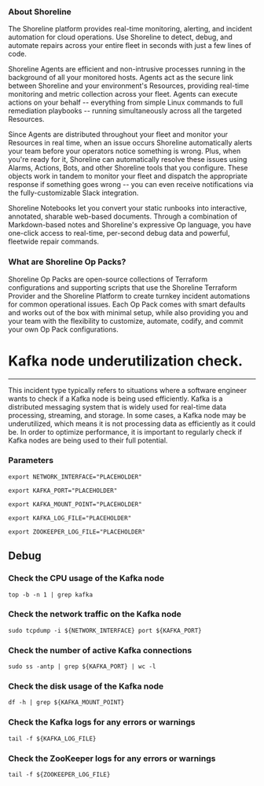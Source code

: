 
### About Shoreline
The Shoreline platform provides real-time monitoring, alerting, and incident automation for cloud operations. Use Shoreline to detect, debug, and automate repairs across your entire fleet in seconds with just a few lines of code.

Shoreline Agents are efficient and non-intrusive processes running in the background of all your monitored hosts. Agents act as the secure link between Shoreline and your environment's Resources, providing real-time monitoring and metric collection across your fleet. Agents can execute actions on your behalf -- everything from simple Linux commands to full remediation playbooks -- running simultaneously across all the targeted Resources.

Since Agents are distributed throughout your fleet and monitor your Resources in real time, when an issue occurs Shoreline automatically alerts your team before your operators notice something is wrong. Plus, when you're ready for it, Shoreline can automatically resolve these issues using Alarms, Actions, Bots, and other Shoreline tools that you configure. These objects work in tandem to monitor your fleet and dispatch the appropriate response if something goes wrong -- you can even receive notifications via the fully-customizable Slack integration.

Shoreline Notebooks let you convert your static runbooks into interactive, annotated, sharable web-based documents. Through a combination of Markdown-based notes and Shoreline's expressive Op language, you have one-click access to real-time, per-second debug data and powerful, fleetwide repair commands.

### What are Shoreline Op Packs?
Shoreline Op Packs are open-source collections of Terraform configurations and supporting scripts that use the Shoreline Terraform Provider and the Shoreline Platform to create turnkey incident automations for common operational issues. Each Op Pack comes with smart defaults and works out of the box with minimal setup, while also providing you and your team with the flexibility to customize, automate, codify, and commit your own Op Pack configurations.

# Kafka node underutilization check.
---

This incident type typically refers to situations where a software engineer wants to check if a Kafka node is being used efficiently. Kafka is a distributed messaging system that is widely used for real-time data processing, streaming, and storage. In some cases, a Kafka node may be underutilized, which means it is not processing data as efficiently as it could be. In order to optimize performance, it is important to regularly check if Kafka nodes are being used to their full potential.

### Parameters
```shell
export NETWORK_INTERFACE="PLACEHOLDER"

export KAFKA_PORT="PLACEHOLDER"

export KAFKA_MOUNT_POINT="PLACEHOLDER"

export KAFKA_LOG_FILE="PLACEHOLDER"

export ZOOKEEPER_LOG_FILE="PLACEHOLDER"
```

## Debug

### Check the CPU usage of the Kafka node
```shell
top -b -n 1 | grep kafka
```

### Check the network traffic on the Kafka node
```shell
sudo tcpdump -i ${NETWORK_INTERFACE} port ${KAFKA_PORT}
```

### Check the number of active Kafka connections
```shell
sudo ss -antp | grep ${KAFKA_PORT} | wc -l
```

### Check the disk usage of the Kafka node
```shell
df -h | grep ${KAFKA_MOUNT_POINT}
```

### Check the Kafka logs for any errors or warnings
```shell
tail -f ${KAFKA_LOG_FILE}
```

### Check the ZooKeeper logs for any errors or warnings
```shell
tail -f ${ZOOKEEPER_LOG_FILE}
```